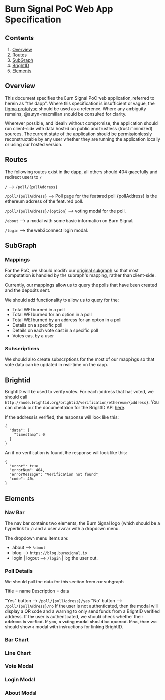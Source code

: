 # Burn Signal PoC Web App Specification
## Contents

1. [Overview](https://github.com/burnSignal/burnSignal-Spec/blob/master/PoCSpec.md#overview)
1. [Routes](https://github.com/burnSignal/burnSignal-Spec/blob/master/PoCSpec.md#routes)
1. [SubGraph](https://github.com/burnSignal/burnSignal-Spec/blob/master/PoCSpec.md#subgraph)
1. [BrightID](https://github.com/burnSignal/burnSignal-Spec/blob/master/PoCSpec.md#brightid)
1. [Elements](https://github.com/burnSignal/burnSignal-Spec/blob/master/PoCSpec.md#elements)

## Overview
This document specifies the Burn Signal PoC web application, referred to herein as "the dapp".
Where this specification is insufficient or vague, the [figma prototype](https://www.figma.com/file/klSsgAu3ZvWKE8Xap80TjK/PoC?node-id=1%3A2) should be used as a reference. Where any ambiguity remains, @auryn-macmillan should be consulted for clarity.

Wherever possible, and ideally without compromise, the application should run client-side with data hosted on public and trustless (trust minimized) sources. The current state of the application should be permissionlessly reconstructable by any user whether they are running the application locally or using our hosted version.

## Routes
The following routes exist in the dapp, all others should 404 gracefully and redirect users to `/`

`/` --> `/poll/{pollAddress}`

`/poll/{pollAddress}` --> Poll page for the featured poll {pollAddress} is the ethereum address of the featured poll.

`/poll/{pollAddress}/{option}` --> voting modal for the poll.

`/about` --> a modal with some basic information on Burn Signal.

`/login` --> the web3connect login modal.

## SubGraph
### Mappings
For the PoC, we should modify our [original subgraph](https://github.com/burnSignal/HermesSubGraph-OLD) so that most computation is handled by the subraph's mapping, rather than client-side.

Currently, our mappings allow us to query the polls that have been created and the deposits sent.

We should add functionality to allow us to query for the:
- Total WEI burned in a poll
- Total WEI burned for an option in a poll
- Total WEI burned by an address for an option in a poll
- Details on a specific poll
- Details on each vote cast in a specific poll
- Votes cast by a user

### Subscriptions
We should also create subscriptions for the most of our mappings so that vote data can be updated in real-time on the dapp.


## Brightid
BrightID will be used to verify votes.
For each address that has voted, we should call `http://node.brightid.org/brightid/verification/ethereum/{address}`.
You can check out the documentation for the BrightID API [here](https://app.swaggerhub.com/apis/brightid/brightid/1.0.0#/default/get_verification__context___id_).


If the address is verified, the response will look like this:
```
{
  "data": {
    "timestamp": 0
  }
}
```

An if no verification is found, the response will look like this:

```
{
  "error": true,
  "errorNum": 404,
  "errorMessage": "Verification not found",
  "code": 404
}
```

## Elements
### Nav Bar
The nav bar contains two elements, the Burn Signal logo (which should be a hyperlink to `/`) and a user avatar with a dropdown menu.

The dropdown menu items are:
- about --> `/about`
- blog --> `https://blog.burnsignal.io`
- login | logout --> `/login` | log the user out.

### Poll Details
We should pull the data for this section from our subgraph.

Title = name
Description = data

"Yes" button --> `/poll/{pollAddress}/yes`
"No" button --> `/poll/{pollAddress}/no`
If the user is not authenticated, then the modal will display a QR code and a warning to only send funds from a BrightID verified address. If the user is authenticated, we should check whether their address is verified. If yes, a voting modal should be opened. If no, then we should show a modal with instructions for linking BrightID.

### Bar Chart

### Line Chart

### Vote Modal

### Login Modal

### About Modal
